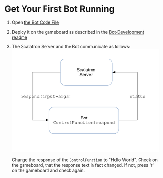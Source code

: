 # Get Your First Bot Running

1. Open [the Bot Code File](../../src/main/scala/Bot.scala)
2. Deploy it on the gameboard as described in the [Bot-Development readme](../bot-development/readme.md)
3. The Scalatron Server and the Bot communicate as follows:<br>
   ![alt text](./images/Server-Plugin-Communication-simple.png "Server - Plugin Communication")
   
   Change the response of the `ControlFunction` to "Hello World".
   Check on the gameboard, that the response text in fact changed. If not, press 'r' on the gameboard and check again.